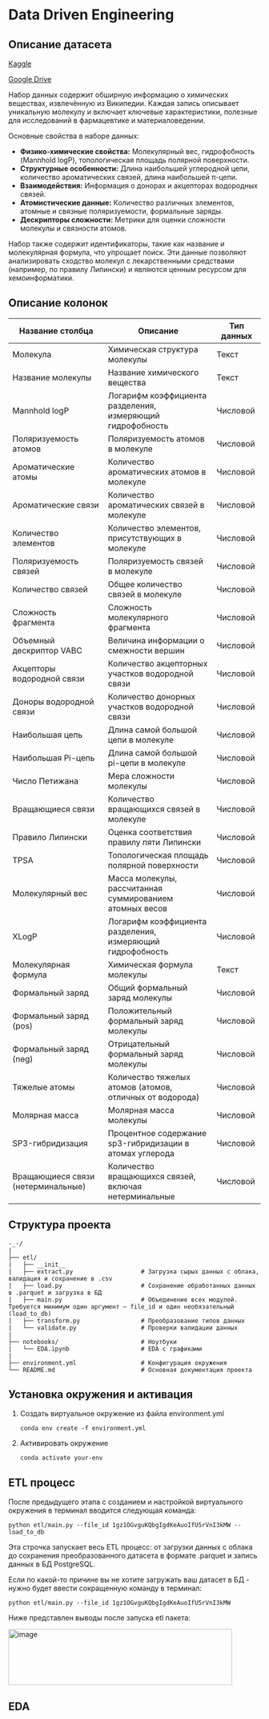 # Data Driven Engineering
## Описание датасета
[Kaggle](https://www.kaggle.com/datasets/thedevastator/wikipedia-molecules-properties-dataset?select=properties.csv) 

[Google Drive](https://drive.google.com/file/d/1gz1OGvguKQbgIgdKeAuoIfU5rVnI3kMW)

Набор данных содержит обширную информацию о химических веществах, извлечённую из Википедии. Каждая запись описывает уникальную молекулу и включает ключевые характеристики, полезные для исследований в фармацевтике и материаловедении.

Основные свойства в наборе данных:
*   **Физико-химические свойства:** Молекулярный вес, гидрофобность (Mannhold logP), топологическая площадь полярной поверхности.
*   **Структурные особенности:** Длина наибольшей углеродной цепи, количество ароматических связей, длина наибольшей π-цепи.
*   **Взаимодействия:** Информация о донорах и акцепторах водородных связей.
*   **Атомистические данные:** Количество различных элементов, атомные и связные поляризуемости, формальные заряды.
*   **Дескрипторы сложности:** Метрики для оценки сложности молекулы и связности атомов.

Набор также содержит идентификаторы, такие как название и молекулярная формула, что упрощает поиск. Эти данные позволяют анализировать сходство молекул с лекарственными средствами (например, по правилу Липински) и являются ценным ресурсом для хемоинформатики.

## Описание колонок

| Название столбца | Описание | Тип данных |
|------------------|----------|------------|
| Молекула | Химическая структура молекулы | Текст |
| Название молекулы | Название химического вещества | Текст |
| Mannhold logP | Логарифм коэффициента разделения, измеряющий гидрофобность | Числовой |
| Поляризуемость атомов | Поляризуемость атомов в молекуле | Числовой |
| Ароматические атомы | Количество ароматических атомов в молекуле | Числовой |
| Ароматические связи | Количество ароматических связей в молекуле | Числовой |
| Количество элементов | Количество элементов, присутствующих в молекуле | Числовой |
| Поляризуемость связей | Поляризуемость связей в молекуле | Числовой |
| Количество связей | Общее количество связей в молекуле | Числовой |
| Сложность фрагмента | Сложность молекулярного фрагмента | Числовой |
| Объемный дескриптор VABC | Величина информации о смежности вершин | Числовой |
| Акцепторы водородной связи | Количество акцепторных участков водородной связи | Числовой |
| Доноры водородной связи | Количество донорных участков водородной связи | Числовой |
| Наибольшая цепь | Длина самой большой цепи в молекуле | Числовой |
| Наибольшая Pi-цепь | Длина самой большой pi-цепи в молекуле | Числовой |
| Число Петижана | Мера сложности молекулы | Числовой |
| Вращающиеся связи | Количество вращающихся связей в молекуле | Числовой |
| Правило Липински | Оценка соответствия правилу пяти Липински | Числовой |
| TPSA | Топологическая площадь полярной поверхности | Числовой |
| Молекулярный вес | Масса молекулы, рассчитанная суммированием атомных весов | Числовой |
| XLogP | Логарифм коэффициента разделения, измеряющий гидрофобность | Числовой |
| Молекулярная формула | Химическая формула молекулы | Текст |
| Формальный заряд | Общий формальный заряд молекулы | Числовой |
| Формальный заряд (pos) | Положительный формальный заряд молекулы | Числовой |
| Формальный заряд (neg) | Отрицательный формальный заряд молекулы | Числовой |
| Тяжелые атомы | Количество тяжелых атомов (атомов, отличных от водорода) | Числовой |
| Молярная масса | Молярная масса молекулы | Числовой |
| SP3-гибридизация | Процентное содержание sp3-гибридизации в атомах углерода | Числовой |
| Вращающиеся связи (нетерминальные) | Количество вращающихся связей, включая нетерминальные | Числовой |

## Структура проекта
```
-_-/
|
├── etl/                             
|   ├── __init__
|   ├── extract.py                   # Загрузка сырых данных с облака, валидация и сохранение в .csv
|   ├── load.py                      # Сохранение обработанных данных в .parquet и загрузка в БД
|   ├── main.py                      # Объединение всех модулей. Требуется минимум один аргумент — file_id и один необязательный (load_to_db)
|   ├── transform.py                 # Преобразование типов данных
|   └── validate.py                  # Проверки валидации данных                 
|
├── notebooks/                       # Ноутбуки
|   └── EDA.ipynb                    # EDA с графиками
|
├── environment.yml                  # Конфигурация окружения 
└── README.md                        # Основная документация проекта
```
## Установка окружения и активация
1. Создать виртуальное окружение из файла environment.yml
   ```
   conda env create -f environment.yml
   ```
2. Активировать окружение 
   ```
   conda activate your-env
   ```
## ETL процесс
После предыдущего этапа с созданием и настройкой виртуального окружения в терминал вводится следующая команда:
```
python etl/main.py --file_id 1gz1OGvguKQbgIgdKeAuoIfU5rVnI3kMW --load_to_db
```
Эта строчка запускает весь ETL процесс: от загрузки данных с облака до сохранения преобразованного датасета в формате .parquet и запись данных в БД PostgreSQL.

Если по какой-то причине вы не хотите загружать ваш датасет в БД - нужно будет ввести сокращенную команду в терминал:
```
python etl/main.py --file_id 1gz1OGvguKQbgIgdKeAuoIfU5rVnI3kMW
```
Ниже представлен выводы после запуска etl пакета:

<img width="447" height="112" alt="image" src="https://github.com/user-attachments/assets/7bfcd180-21d5-443e-940f-c6b6b2363664" />


## EDA

